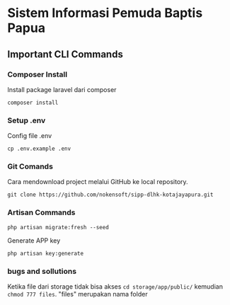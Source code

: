 # Sistem Informasi Pemuda Baptis Papua

## Important CLI Commands

### Composer Install
Install package laravel dari composer
```
composer install
```

### Setup .env

Config file .env
```
cp .env.example .env
```

### Git Comands

Cara mendownload project melalui GitHub ke local repository.
```
git clone https://github.com/nokensoft/sipp-dlhk-kotajayapura.git
```

### Artisan Commands
```
php artisan migrate:fresh --seed
```

Generate APP key 
```
php artisan key:generate
```

### bugs and sollutions

Ketika file dari storage tidak bisa akses
`cd storage/app/public/` kemudian `chmod 777 files`. "files" merupakan nama folder


